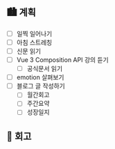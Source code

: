 ## 🏙️ 계획

- [ ] 일찍 일어나기
- [ ] 아침 스트레칭
- [ ] 신문 읽기
- [ ] Vue 3 Composition API 강의 듣기
  - [ ] 공식문서 읽기
- [ ] emotion 살펴보기
- [ ] 블로그 글 작성하기
  - [ ] 월간회고
  - [ ] 주간요약
  - [ ] 성장일지

## 🌆 회고

